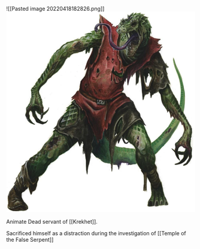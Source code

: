 ![[Pasted image 20220418182826.png]]
<img src="/assets/Pasted image 20220418182826.png"/>

Animate Dead servant of [[Krekhet]]. 

Sacrificed himself as a distraction during the investigation of [[Temple of the False Serpent]]

